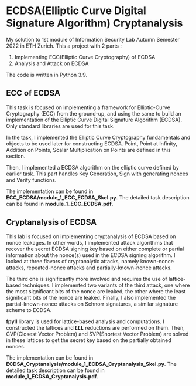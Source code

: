 # ECDSA(Elliptic Curve Digital Signature Algorithm) Cryptanalysis

My solution to 1st module of Information Security Lab Autumn Semester 2022 in ETH Zurich. This a project with 2
parts :

1. Implementing ECC(Elliptic Curve Cryptography) of ECDSA
2. Analysis and Attack on ECDSA

The code is written in Python 3.9.

## ECC of ECDSA
This task is focused on implementing a framework for Elliptic-Curve Cryptography (ECC) from the ground-up, and using the same to build an implementation of the Elliptic Curve Digital Signature Algorithm (ECDSA). Only standard libraries are used for this task.

In the task, I implemented the Elliptic Curve Cryptography fundamentals and objects to be used later
for constructing ECDSA. Point, Point at Infinity, Addition on Points, Scalar Multiplication on
    Points are defined in this section.

Then, I implemented a ECDSA algorithm on the elliptic curve defined by earlier task. This part
handles Key Generation, Sign with generating nonces and Verify functions.

The implementation can be found in **ECC_ECDSA/module_1_ECC_ECDSA_Skel.py**. The detailed task
description can be found in **module_1_ECC_ECDSA.pdf**.

## Cryptanalysis of ECDSA
This lab is focused on implementing cryptanalysis of ECDSA based on nonce leakages. In other words, I implemented attack algorithms that recover the secret ECDSA signing key based on either complete or partial information about the nonce(s) used in the ECDSA signing algorithm. I looked at three flavors of cryptanalytic attacks, namely known-nonce attacks, repeated-nonce attacks and partially-known-nonce attacks.

The third one is significantly more involved and requires the use of lattice-based techniques. I implemented two variants of the third attack, one where the most significant bits of the nonce are leaked, the other where the least significant bits of the nonce are leaked. Finally, I also implemented the partial-known-nonce attacks on Schnorr signatures, a similar signature scheme to ECDSA.

**fpyll** library is used for lattice-based analysis and computations. I constructed the lattices
and ***LLL*** reductions are performed on them. Then, CVP(Closest Vector Problem) and SVP(Shortest
Vector Problem) are solved in these lattices to get the secret key based on the partially obtained
nonces.

The implementation can be found in **ECDSA_Cryptanalysis/module_1_ECDSA_Cryptanalysis_Skel.py**. The
detailed task description can be found in **module_1_ECDSA_Cryptanalysis.pdf**.
